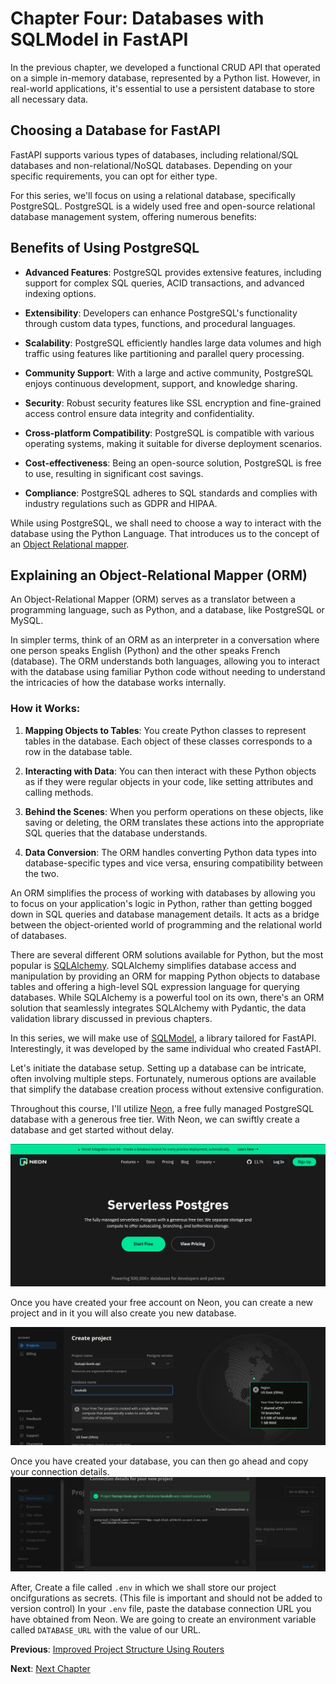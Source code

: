 # Chapter Four: Databases with SQLModel in FastAPI

In the previous chapter, we developed a functional CRUD API that operated on a simple in-memory database, represented by a Python list. However, in real-world applications, it's essential to use a persistent database to store all necessary data.

## Choosing a Database for FastAPI

FastAPI supports various types of databases, including relational/SQL databases and non-relational/NoSQL databases. Depending on your specific requirements, you can opt for either type.

For this series, we'll focus on using a relational database, specifically PostgreSQL. PostgreSQL is a widely used free and open-source relational database management system, offering numerous benefits:

## Benefits of Using PostgreSQL

- **Advanced Features**: PostgreSQL provides extensive features, including support for complex SQL queries, ACID transactions, and advanced indexing options.

- **Extensibility**: Developers can enhance PostgreSQL's functionality through custom data types, functions, and procedural languages.

- **Scalability**: PostgreSQL efficiently handles large data volumes and high traffic using features like partitioning and parallel query processing.

- **Community Support**: With a large and active community, PostgreSQL enjoys continuous development, support, and knowledge sharing.

- **Security**: Robust security features like SSL encryption and fine-grained access control ensure data integrity and confidentiality.

- **Cross-platform Compatibility**: PostgreSQL is compatible with various operating systems, making it suitable for diverse deployment scenarios.

- **Cost-effectiveness**: Being an open-source solution, PostgreSQL is free to use, resulting in significant cost savings.

- **Compliance**: PostgreSQL adheres to SQL standards and complies with industry regulations such as GDPR and HIPAA.


While using PostgreSQL, we shall need to choose a way to interact with the database using the Python Language. That introduces us to the concept of an [Object Relational mapper](https://en.wikipedia.org/wiki/Object%E2%80%93relational_mapping).

## Explaining an Object-Relational Mapper (ORM)

An Object-Relational Mapper (ORM) serves as a translator between a programming language, such as Python, and a database, like PostgreSQL or MySQL.

In simpler terms, think of an ORM as an interpreter in a conversation where one person speaks English (Python) and the other speaks French (database). The ORM understands both languages, allowing you to interact with the database using familiar Python code without needing to understand the intricacies of how the database works internally.

### How it Works:

1. **Mapping Objects to Tables**: You create Python classes to represent tables in the database. Each object of these classes corresponds to a row in the database table.

2. **Interacting with Data**: You can then interact with these Python objects as if they were regular objects in your code, like setting attributes and calling methods.

3. **Behind the Scenes**: When you perform operations on these objects, like saving or deleting, the ORM translates these actions into the appropriate SQL queries that the database understands.

4. **Data Conversion**: The ORM handles converting Python data types into database-specific types and vice versa, ensuring compatibility between the two.

An ORM simplifies the process of working with databases by allowing you to focus on your application's logic in Python, rather than getting bogged down in SQL queries and database management details. It acts as a bridge between the object-oriented world of programming and the relational world of databases.

There are several different ORM solutions available for Python, but the most popular is [SQLAlchemy](https://sqlalchemy.org). SQLAlchemy simplifies database access and manipulation by providing an ORM for mapping Python objects to database tables and offering a high-level SQL expression language for querying databases. While SQLAlchemy is a powerful tool on its own, there's an ORM solution that seamlessly integrates SQLAlchemy with Pydantic, the data validation library discussed in previous chapters.

In this series, we will make use of [SQLModel](https://sqlmodel.tiangolo.com/), a library tailored for FastAPI. Interestingly, it was developed by the same individual who created FastAPI.

Let's initiate the database setup. Setting up a database can be intricate, often involving multiple steps. Fortunately, numerous options are available that simplify the database creation process without extensive configuration.

Throughout this course, I'll utilize [Neon](https://neon.tech/), a free fully managed PostgreSQL database with a generous free tier. With Neon, we can swiftly create a database and get started without delay.

![image of Neon](./imgs/neon.png)

Once you have created your free account on Neon, you can create a new project and in it you will also create you new database.

![Create a new project and database](./imgs/neon2.png)

Once you have created your database, you can then go ahead and copy your connection details. 
![Copy your connection details](./imgs/neon3.png)


After, Create a file called `.env` in which we shall store our project oncifgurations as secrets. (This file is important and should not be added to version control) In your `.env` file, paste the database connection URL you have obtained from Neon. We are going to  create an environment variable called `DATABASE_URL` with the value of our URL.



**Previous**: [Improved Project Structure Using Routers](./chapter4.md)

**Next**: [Next Chapter](./chapter5.md)

